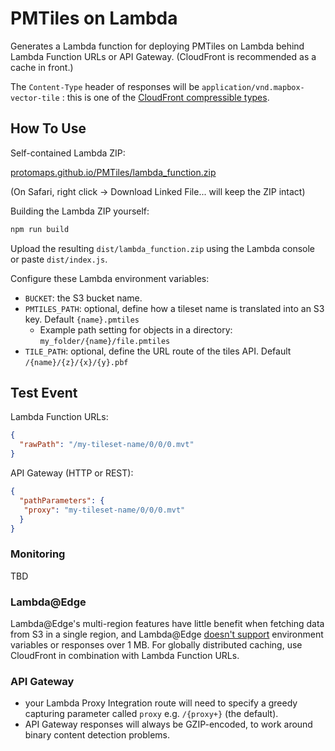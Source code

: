 # PMTiles on Lambda

Generates a Lambda function for deploying PMTiles on Lambda behind Lambda Function URLs or API Gateway. (CloudFront is recommended as a cache in front.)

The `Content-Type` header of responses will be `application/vnd.mapbox-vector-tile` : this is one of the [CloudFront compressible types](https://docs.aws.amazon.com/AmazonCloudFront/latest/DeveloperGuide/ServingCompressedFiles.html#compressed-content-cloudfront-file-types).

## How To Use

Self-contained Lambda ZIP:

[protomaps.github.io/PMTiles/lambda_function.zip](https://protomaps.github.io/PMTiles/lambda_function.zip)

(On Safari, right click -> Download Linked File... will keep the ZIP intact)

Building the Lambda ZIP yourself:

```sh
npm run build
```

Upload the resulting `dist/lambda_function.zip` using the Lambda console or paste `dist/index.js`.

Configure these Lambda environment variables:

* `BUCKET`: the S3 bucket name.
* `PMTILES_PATH`: optional, define how a tileset name is translated into an S3 key. Default `{name}.pmtiles`
  * Example path setting for objects in a directory: `my_folder/{name}/file.pmtiles`
* `TILE_PATH`: optional, define the URL route of the tiles API. Default `/{name}/{z}/{x}/{y}.pbf`

## Test Event

Lambda Function URLs:

```json
{
  "rawPath": "/my-tileset-name/0/0/0.mvt"
}
```

API Gateway (HTTP or REST):

```json
{
  "pathParameters": {
   "proxy": "my-tileset-name/0/0/0.mvt"
  }
}
```

### Monitoring

TBD

### Lambda@Edge

Lambda@Edge's multi-region features have little benefit when fetching data from S3 in a single region, and Lambda@Edge [doesn't support](https://docs.aws.amazon.com/AmazonCloudFront/latest/DeveloperGuide/edge-functions-restrictions.html) environment variables or responses over 1 MB. For globally distributed caching, use CloudFront in combination with Lambda Function URLs.

### API Gateway

* your Lambda Proxy Integration route will need to specify a greedy capturing parameter called `proxy` e.g. `/{proxy+}` (the default).
* API Gateway responses will always be GZIP-encoded, to work around binary content detection problems.

